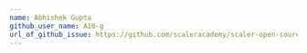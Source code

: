 ```yaml
---
name: Abhishek Gupta
github_user_name: A10-g
url_of_github_issue: https://github.com/scaleracademy/scaler-open-source-september-challenge/issues/368 
---
```

